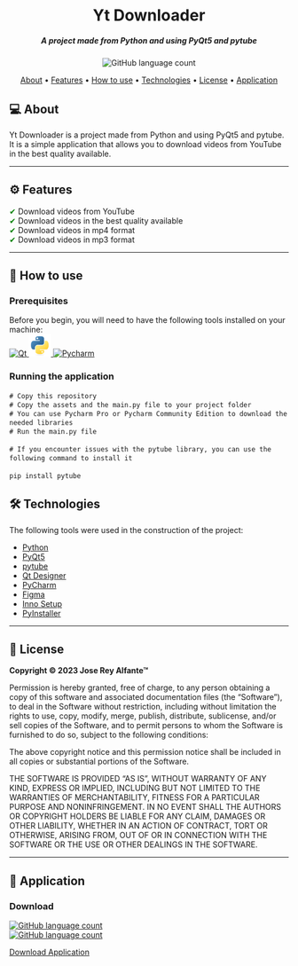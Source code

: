 
<h1 align="center">Yt Downloader</h1>
<h5 align="center">A project made from Python and using PyQt5 and pytube</h5>

<p align="center">
  <img alt="GitHub language count" src="https://res.cloudinary.com/dwqd0nals/image/upload/v1690687422/ytdownloader_lsx710.png">
</p>

<p align="center">
  <a href="#-about">About</a> •
  <a href="#-features">Features</a> •
  <a href="#-how-to-use">How to use</a> •
  <a href="#-technologies">Technologies</a> •
  <a href="#-license">License</a> •
  <a href="#-application">Application</a> 
</p>

## 💻 About

Yt Downloader is a project made from Python and using PyQt5 and pytube. It is a simple application that allows you to download videos from YouTube in the best quality available.

---

## ⚙️ Features

<span style="color:green;">✔</span> Download videos from YouTube<br/>
<span style="color:green;">✔</span> Download videos in the best quality available<br/>
<span style="color:green;">✔</span> Download videos in mp4 format<br/>
<span style="color:green;">✔</span> Download videos in mp3 format

---

## 🚀 How to use

### Prerequisites

Before you begin, you will need to have the following tools installed on your machine:
<br/>
<a href="https://www.qt.io/" target="_blank" rel="noreferrer">
    <img src="https://upload.wikimedia.org/wikipedia/commons/0/0b/Qt_logo_2016.svg" alt="Qt" width="40" height="40"/>
</a>
<a href="https://www.python.org" target="_blank" rel="noreferrer">
    <img src="https://raw.githubusercontent.com/devicons/devicon/master/icons/python/python-original.svg" alt="Python" width="40" height="40"/>
</a>
<a href="https://www.jetbrains.com/pycharm/" target="_blank" rel="noreferrer">
<img src="https://res.cloudinary.com/dwqd0nals/image/upload/v1690691716/PyCharm_Icon.svg_rykeuy.png" alt="Pycharm" width="40" height="40"/>
</a>

### Running the application

```
# Copy this repository
# Copy the assets and the main.py file to your project folder
# You can use Pycharm Pro or Pycharm Community Edition to download the needed libraries
# Run the main.py file

# If you encounter issues with the pytube library, you can use the following command to install it

pip install pytube
```



## 🛠 Technologies

The following tools were used in the construction of the project:

- [Python](https://www.python.org/)
- [PyQt5](https://pypi.org/project/PyQt5/)
- [pytube](https://pypi.org/project/pytube/)
- [Qt Designer](https://www.qt.io/)
- [PyCharm](https://www.jetbrains.com/pycharm/)
- [Figma](https://www.figma.com/)
- [Inno Setup](https://jrsoftware.org/isinfo.php)
- [PyInstaller](https://pyinstaller.org/en/stable/)

---

## 📝 License
<b>Copyright © 2023 Jose Rey Alfante™</b>

Permission is hereby granted, free of charge, to any person obtaining a copy of this software and associated documentation files (the “Software”), to deal in the Software without restriction, including without limitation the rights to use, copy, modify, merge, publish, distribute, sublicense, and/or sell copies of the Software, and to permit persons to whom the Software is furnished to do so, subject to the following conditions:

The above copyright notice and this permission notice shall be included in all copies or substantial portions of the Software.

THE SOFTWARE IS PROVIDED “AS IS”, WITHOUT WARRANTY OF ANY KIND, EXPRESS OR IMPLIED, INCLUDING BUT NOT LIMITED TO THE WARRANTIES OF MERCHANTABILITY, FITNESS FOR A PARTICULAR PURPOSE AND NONINFRINGEMENT. IN NO EVENT SHALL THE AUTHORS OR COPYRIGHT HOLDERS BE LIABLE FOR ANY CLAIM, DAMAGES OR OTHER LIABILITY, WHETHER IN AN ACTION OF CONTRACT, TORT OR OTHERWISE, ARISING FROM, OUT OF OR IN CONNECTION WITH THE SOFTWARE OR THE USE OR OTHER DEALINGS IN THE SOFTWARE.

---

## 📱 Application


### Download
<a align="center" href="https://bit.ly/YoutubeDownloaderWindowsSetup123" target="_blank">
  <img alt="GitHub language count" src="https://res.cloudinary.com/dwqd0nals/image/upload/v1690698360/inno_m6lnoz.png">
</a>
<br/>
<a display="flex" href="https://bit.ly/YoutubeDownloaderWindowsSetup123" target="_blank">
 <img alt="GitHub language count" src="https://cdn-icons-png.flaticon.com/512/9199/9199004.png" width="40" height="40">
 <p>Download Application</p>
</a>

